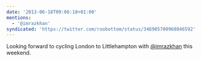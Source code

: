 ```yaml
---
date: '2013-06-18T09:06:18+01:00'
mentions:
  - '@imrazkhan'
syndicated: 'https://twitter.com/roobottom/status/346905700968046592'
---
```

Looking forward to cycling London to Littlehampton with [@imrazkhan](https://twitter.com/@imrazkhan) this weekend.
